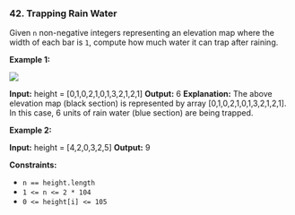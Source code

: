 ### 42\. Trapping Rain Water

Given `n` non-negative integers representing an elevation map where the width of each bar is `1`, compute how much water it can trap after raining.

**Example 1:**

![](https://assets.leetcode.com/uploads/2018/10/22/rainwatertrap.png)

**Input:** height = \[0,1,0,2,1,0,1,3,2,1,2,1\]
**Output:** 6
**Explanation:** The above elevation map (black section) is represented by array \[0,1,0,2,1,0,1,3,2,1,2,1\]. In this case, 6 units of rain water (blue section) are being trapped.

**Example 2:**

**Input:** height = \[4,2,0,3,2,5\]
**Output:** 9

**Constraints:**

*   `n == height.length`
*   `1 <= n <= 2 * 104`
*   `0 <= height[i] <= 105`
